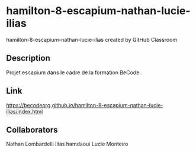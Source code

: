 # hamilton-8-escapium-nathan-lucie-ilias
hamilton-8-escapium-nathan-lucie-ilias created by GitHub Classroom
## Description
Projet escapium dans le cadre de la formation BeCode.

## Link
https://becodeorg.github.io/hamilton-8-escapium-nathan-lucie-ilias/index.html

## Collaborators
Nathan Lombardelli
Ilias hamdaoui
Lucie Monteiro
